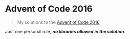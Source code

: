 # Advent of Code 2016

> My solutions to the [Advent of Code 2016](http://adventofcode.com/2016/)


Just one personal rule, _**no libraries allowed in the solution**_.
